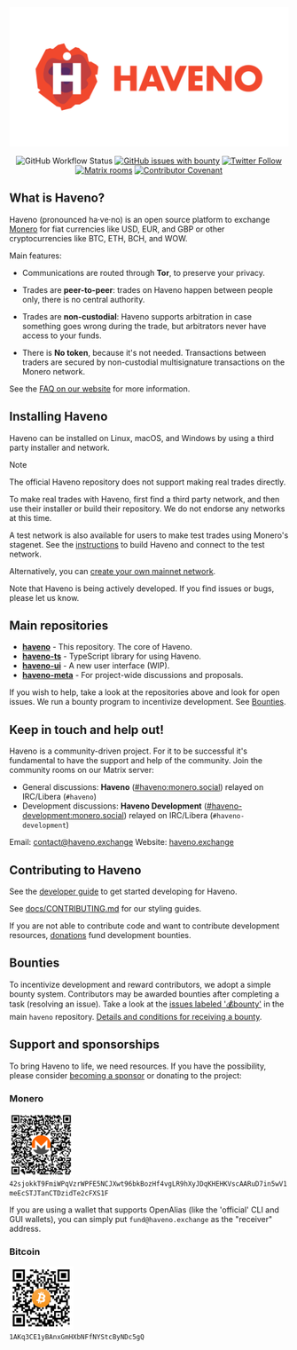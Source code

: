 <div align="center">
  <img src="https://raw.githubusercontent.com/haveno-dex/haveno-meta/721e52919b28b44d12b6e1e5dac57265f1c05cda/logo/haveno_logo_landscape.svg" alt="Haveno logo">

  ![GitHub Workflow Status](https://img.shields.io/github/actions/workflow/status/haveno-dex/haveno/build.yml?branch=master)
  [![GitHub issues with bounty](https://img.shields.io/github/issues-search/haveno-dex/haveno?color=%23fef2c0&label=Issues%20with%20bounties&query=is%3Aopen+is%3Aissue+label%3A%F0%9F%92%B0bounty)](https://github.com/haveno-dex/haveno/issues?q=is%3Aopen+is%3Aissue+label%3A%F0%9F%92%B0bounty)
  [![Twitter Follow](https://img.shields.io/twitter/follow/HavenoDEX?style=social)](https://twitter.com/havenodex)
  [![Matrix rooms](https://img.shields.io/badge/Matrix%20room-%23haveno-blue)](https://matrix.to/#/#haveno:monero.social) [![Contributor Covenant](https://img.shields.io/badge/Contributor%20Covenant-2.1-4baaaa.svg)](https://github.com/haveno-dex/.github/blob/master/CODE_OF_CONDUCT.md)
</div>

## What is Haveno?

Haveno (pronounced ha‧ve‧no) is an open source platform to exchange [Monero](https://getmonero.org) for fiat currencies like USD, EUR, and GBP or other cryptocurrencies like BTC, ETH, BCH, and WOW.

Main features:

- Communications are routed through **Tor**, to preserve your privacy.

- Trades are **peer-to-peer**: trades on Haveno happen between people only, there is no central authority.

- Trades are **non-custodial**: Haveno supports arbitration in case something goes wrong during the trade, but arbitrators never have access to your funds.

- There is **No token**, because it's not needed. Transactions between traders are secured by non-custodial multisignature transactions on the Monero network.

See the [FAQ on our website](https://haveno.exchange/faq/) for more information.

## Installing Haveno

Haveno can be installed on Linux, macOS, and Windows by using a third party installer and network.

> [!note]
> The official Haveno repository does not support making real trades directly.
> 
> To make real trades with Haveno, first find a third party network, and then use their installer or build their repository. We do not endorse any networks at this time.

A test network is also available for users to make test trades using Monero's stagenet. See the [instructions](https://github.com/haveno-dex/haveno/blob/master/docs/installing.md) to build Haveno and connect to the test network.

Alternatively, you can [create your own mainnet network](create-mainnet.md).

Note that Haveno is being actively developed. If you find issues or bugs, please let us know.

## Main repositories

- **[haveno](https://github.com/haveno-dex/haveno)** - This repository. The core of Haveno.
- **[haveno-ts](https://github.com/haveno-dex/haveno-ts)** - TypeScript library for using Haveno.
- **[haveno-ui](https://github.com/haveno-dex/haveno-ui)** - A new user interface (WIP).
- **[haveno-meta](https://github.com/haveno-dex/haveno-meta)** - For project-wide discussions and proposals.

If you wish to help, take a look at the repositories above and look for open issues. We run a bounty program to incentivize development. See [Bounties](#bounties).

## Keep in touch and help out!

Haveno is a community-driven project. For it to be successful it's fundamental to have the support and help of the community. Join the community rooms on our Matrix server:

- General discussions: **Haveno** ([#haveno:monero.social](https://matrix.to/#/#haveno:monero.social)) relayed on IRC/Libera (`#haveno`)
- Development discussions: **Haveno Development** ([#haveno-development:monero.social](https://matrix.to/#/#haveno-development:monero.social)) relayed on IRC/Libera (`#haveno-development`)

Email: contact@haveno.exchange
Website: [haveno.exchange](https://haveno.exchange)

## Contributing to Haveno

See the [developer guide](docs/developer-guide.md) to get started developing for Haveno.

See [docs/CONTRIBUTING.md](docs/CONTRIBUTING.md) for our styling guides.

If you are not able to contribute code and want to contribute development resources, [donations](#support) fund development bounties.

## Bounties

To incentivize development and reward contributors, we adopt a simple bounty system. Contributors may be awarded bounties after completing a task (resolving an issue). Take a look at the [issues labeled '💰bounty'](https://github.com/haveno-dex/haveno/issues?q=is%3Aopen+is%3Aissue+label%3A%F0%9F%92%B0bounty) in the main `haveno` repository. [Details and conditions for receiving a bounty](docs/bounties.md).

## Support and sponsorships

To bring Haveno to life, we need resources. If you have the possibility, please consider [becoming a sponsor](https://haveno.exchange/sponsors/) or donating to the project:

### Monero

<p>
  <img src="https://raw.githubusercontent.com/haveno-dex/haveno/master/media/donate_monero.png" alt="Donate Monero" width="115" height="115"><br>
  <code>42sjokkT9FmiWPqVzrWPFE5NCJXwt96bkBozHf4vgLR9hXyJDqKHEHKVscAARuD7in5wV1meEcSTJTanCTDzidTe2cFXS1F</code>
</p>

If you are using a wallet that supports OpenAlias (like the 'official' CLI and GUI wallets), you can simply put `fund@haveno.exchange` as the "receiver" address.

### Bitcoin

<p>
  <img src="https://raw.githubusercontent.com/haveno-dex/haveno/master/media/donate_bitcoin.png" alt="Donate Bitcoin" width="115" height="115"><br>
  <code>1AKq3CE1yBAnxGmHXbNFfNYStcByNDc5gQ</code>
</p>
